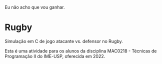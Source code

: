 Eu não acho que vou ganhar.



# Rugby

Simulação em C de jogo atacante vs. defensor no Rugby.

Esta é uma atividade para os alunos da disciplina
MAC0218 - Técnicas de Programação II do IME-USP, oferecida em 2022.

